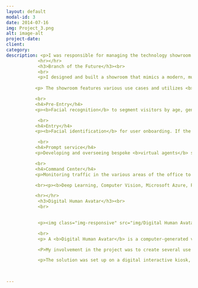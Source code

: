 ```yaml
---
layout: default
modal-id: 3
date: 2014-07-16
img: Project_3.png
alt: image-alt
project-date: 
client: 
category: 
description: <p>I was responsible for managing the technology showroom at NTT DATA's Innovation Lab in Barcelona. My role involved the integration, development and implementation of various proof-of-concepts (PoC) using emerging technologies.</p><p>The two most prominent projects in which I was actively involved were the <b>"Branch of the Future"</b> or <b>"Phygital Space"</b> and the <b>"Digital Human Avatar"</b>.</p>
            <hr></hr>
            <h3>Branch of the Future</h3><br>
            <br>
            <p>I designed and built a showroom that mimics a modern, multi-sector office of the future (Banking, Insurance, Retail and Public Sector). </p>
            
           <p> The showroom features various use cases and utilizes <b>artificial intelligence, data analytics, computer vision, virtual and augmented reality, facial and emotion recognition </b>, and other cutting-edge technologies in a phygital space.</p>

           <br> 
           <h4>Pre-Entry</h4>
           <p><b>Facial recognition</b> to segment visitors by age, gender and emotional state in order to show them an ad on a screen based on these inputs.</p>

            <br> 
           <h4>Entry</h4>
           <p><b>Facial identification</b> for user onboarding. If the user was a registered user, a personalised message is presented on a screen.</p>

            <br> 
           <h4>Prompt service</h4>
           <p>Developing and overseeing bespoke <b>virtual agents</b> suited to various business needs across a range of digital channels using  NTT DATA's in-house platform, eva.</p>

           <br> 
           <h4>Command Center</h4>
           <p>Monitoring traffic in the various areas of the office to obtain <b>flow heat maps</b> by age, gender and time zone.</p>

           <br><p><b>Deep Learning, Computer Vision, Microsoft Azure, Python, eva (NTT DATA conversational AI platform)</b></p>

           <hr></hr>
            <h3>Digital Human Avatar</h3><br>
            <br>
             

            <p><img class="img-responsive" src="img/Digital Human Avatar.png" alt="profile-pic"></p>

            <br>
            <p> A <b>Digital Human Avatar</b> is a computer-generated virtual representation of a human being that can be used for various purposes, such as customer service, digital influencers, and virtual events.</p>

            <P>My involvement in the project was to create several use cases using NTT DATA's proprietary platform, eva, for the creation of virtual agents and to improve the <b>speech-to-text</b>.</p>

            <p>The solution was set up on a digital interactive kiosk, showcasing a human avatar on the screen. It comprised several components such as a visual representation of sound waves (spectra) when a user spoke, an engaged listening system, voice recognition displaying text on the screen, and an information section.</p>

           

---
```

